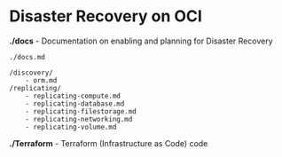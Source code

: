 # Disaster Recovery on OCI

**./docs** - Documentation on enabling and planning for Disaster Recovery
```
./docs.md

/discovery/
    - orm.md
/replicating/
    - replicating-compute.md
    - replicating-database.md
    - replicating-filestorage.md
    - replicating-networking.md
    - replicating-volume.md
```

**./Terraform** - Terraform (Infrastructure as Code) code